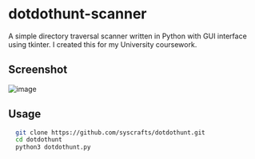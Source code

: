 # dotdothunt-scanner
A simple directory traversal scanner written in Python with GUI interface using tkinter.
I created this for my University coursework.

## Screenshot
![image](https://github.com/user-attachments/assets/38fb2c5b-44c9-4fff-869c-09649270ab7e)

## Usage
```bash
  git clone https://github.com/syscrafts/dotdothunt.git
  cd dotdothunt
  python3 dotdothunt.py
```
